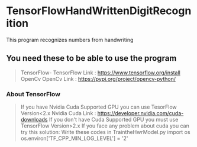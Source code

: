# TensorFlowHandWrittenDigitRecognition
This program recognizes numbers from handwriting


## You need these to be able to use the program  
>TensorFlow-
>TensorFlow Link : https://www.tensorflow.org/install
>OpenCv 
>OpenCv Link : https://pypi.org/project/opencv-python/

### About TensorFlow
> If you have Nvidia Cuda Supported GPU you can use TesorFlow Version<2.x
> Nvidia Cuda Link : https://developer.nvidia.com/cuda-downloads
> If you don't have Cuda Supported GPU you must use TensorFlow Version>2.x
> If you face any problem about cuda you can try this solution:
> Write these codes in TraintheHwrModel.py
> import os
> os.environ['TF_CPP_MIN_LOG_LEVEL'] = '2'
